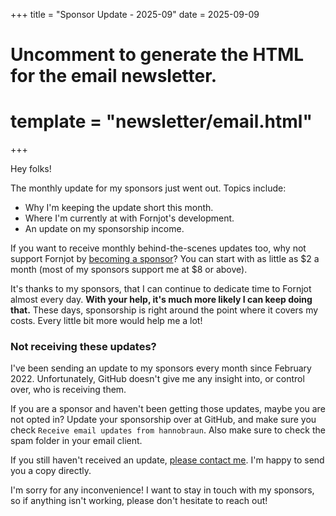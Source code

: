 +++
title = "Sponsor Update - 2025-09"
date = 2025-09-09

# Uncomment to generate the HTML for the email newsletter.
# template = "newsletter/email.html"
+++

Hey folks!

The monthly update for my sponsors just went out. Topics include:

- Why I'm keeping the update short this month.
- Where I'm currently at with Fornjot's development.
- An update on my sponsorship income.

If you want to receive monthly behind-the-scenes updates too, why not support
Fornjot by [becoming a sponsor](https://github.com/sponsors/hannobraun)? You can
start with as little as $2 a month (most of my sponsors support me at $8 or above).

It's thanks to my sponsors, that I can continue to dedicate time to Fornjot almost every day. **With your help, it's much more likely I can keep doing that.** These days, sponsorship is right around the point where it covers my costs. Every little bit more would help me a lot!


### Not receiving these updates?

I've been sending an update to my sponsors every month since February 2022.
Unfortunately, GitHub doesn't give me any insight into, or control over, who is receiving them.

If you are a sponsor and haven't been getting those updates, maybe you are not opted
in? Update your sponsorship over at GitHub, and make sure you check
`Receive email updates from hannobraun`. Also make sure to check the spam folder
in your email client.

If you still haven't received an update,
[please contact me](mailto:hello@hannobraun.com). I'm happy to send you a copy
directly.

I'm sorry for any inconvenience! I want to stay in touch with my sponsors, so if
anything isn't working, please don't hesitate to reach out!
